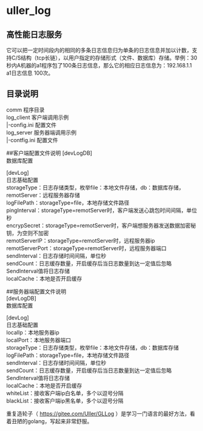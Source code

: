 # uller_log
  
## 高性能日志服务  
它可以把一定时间段内的相同的多条日志信息归为单条的日志信息并加以计数，支持C/S结构（tcp长链），以用户指定的存储形式（文件、数据库）存储。举例：30秒内A机器的a1程序包了100条日志信息，那么它的相应日志信息为：192.168.1.1 a1日志信息 100次。
  
## 目录说明  
comm                程序目录  
log_client          客户端调用示例  
    |-config.ini    配置文件  
log_server          服务器端调用示例  
    |-contfig.ini   配置文件  
  
##客户端配置文件说明
[devLogDB]  
数据库配置 

[devLog]  
日志基础配置  
storageType：日志存储类型，枚举file：本地文件存储，db：数据库存储，remotServer：远程服务器存储  
logFilePath：storageType=file，本地存储文件路径  
pingInterval：storageType=remotServer时，客户端发送心跳包时间间隔，单位秒  
encrypSecret：storageType=remotServer时，客户端想服务器发送数据加密秘钥，为空则不加密  
remotServerIP：storageType=remotServer时，远程服务器ip  
remotServerPort：storageType=remotServer时，远程服务器端口  
sendInterval：日志存储时间间隔，单位秒  
sendCount：日志缓存数量，开启缓存后当日志数量到达一定值后忽略SendInterval值将日志存储  
localCache：本地是否开启缓存  

##服务器端配置文件说明  
[devLogDB]  
数据库配置  

[devLog]  
日志基础配置  
localIp：本地服务器ip  
localPort：本地服务器端口  
storageType：日志存储类型，枚举file：本地文件存储，db：数据库存储 
logFilePath：storageType=file，本地存储文件路径  
sendInterval：日志存储时间间隔，单位秒  
sendCount：日志缓存数量，开启缓存后当日志数量到达一定值后忽略SendInterval值将日志存储  
localCache：本地是否开启缓存  
whiteList：接收客户端ip白名单，多个以逗号分隔  
blackList：接收客户端ip黑名单，多个以逗号分隔  
  
重复造轮子（ https://gitee.com/Uller/GLLog ）是学习一门语言的最好方法，看着丑陋的golang，写起来非常舒服。